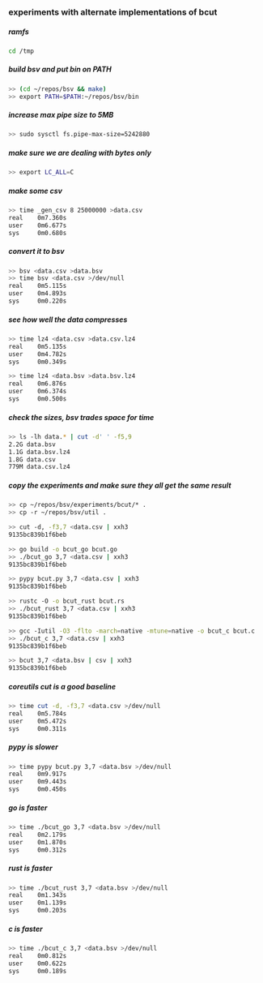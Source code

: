 ### experiments with alternate implementations of bcut

##### ramfs
```bash
cd /tmp
```

##### build bsv and put bin on PATH
```bash
>> (cd ~/repos/bsv && make)
>> export PATH=$PATH:~/repos/bsv/bin
```

##### increase max pipe size to 5MB
```bash
>> sudo sysctl fs.pipe-max-size=5242880
```

##### make sure we are dealing with bytes only
```bash
>> export LC_ALL=C
```

##### make some csv
```bash
>> time _gen_csv 8 25000000 >data.csv
real    0m7.360s
user    0m6.677s
sys     0m0.680s
```

##### convert it to bsv
```bash
>> bsv <data.csv >data.bsv
>> time bsv <data.csv >/dev/null
real    0m5.115s
user    0m4.893s
sys     0m0.220s
```

##### see how well the data compresses
```bash
>> time lz4 <data.csv >data.csv.lz4
real    0m5.135s
user    0m4.782s
sys     0m0.349s

>> time lz4 <data.bsv >data.bsv.lz4
real    0m6.876s
user    0m6.374s
sys     0m0.500s
```

##### check the sizes, bsv trades space for time
```bash
>> ls -lh data.* | cut -d' ' -f5,9
2.2G data.bsv
1.1G data.bsv.lz4
1.8G data.csv
779M data.csv.lz4
```

##### copy the experiments and make sure they all get the same result
```bash
>> cp ~/repos/bsv/experiments/bcut/* .
>> cp -r ~/repos/bsv/util .

>> cut -d, -f3,7 <data.csv | xxh3
9135bc839b1f6beb

>> go build -o bcut_go bcut.go
>> ./bcut_go 3,7 <data.csv | xxh3
9135bc839b1f6beb

>> pypy bcut.py 3,7 <data.csv | xxh3
9135bc839b1f6beb

>> rustc -O -o bcut_rust bcut.rs
>> ./bcut_rust 3,7 <data.csv | xxh3
9135bc839b1f6beb

>> gcc -Iutil -O3 -flto -march=native -mtune=native -o bcut_c bcut.c
>> ./bcut_c 3,7 <data.csv | xxh3
9135bc839b1f6beb

>> bcut 3,7 <data.bsv | csv | xxh3
9135bc839b1f6beb

```

##### coreutils cut is a good baseline
```bash
>> time cut -d, -f3,7 <data.csv >/dev/null
real    0m5.784s
user    0m5.472s
sys     0m0.311s
```

##### pypy is slower
```bash
>> time pypy bcut.py 3,7 <data.bsv >/dev/null
real    0m9.917s
user    0m9.443s
sys     0m0.450s
```

##### go is faster
```bash
>> time ./bcut_go 3,7 <data.bsv >/dev/null
real    0m2.179s
user    0m1.870s
sys     0m0.312s
```

##### rust is faster
```bash
>> time ./bcut_rust 3,7 <data.bsv >/dev/null
real    0m1.343s
user    0m1.139s
sys     0m0.203s
```

##### c is faster
```bash
>> time ./bcut_c 3,7 <data.bsv >/dev/null
real    0m0.812s
user    0m0.622s
sys     0m0.189s
```

